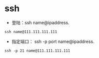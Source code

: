 # ssh

* 登陆：ssh name@ipaddress. 

```
ssh name@111.111.111.111
```

* 指定端口： ssh -p port name@ipaddress. 

```
ssh -p 21 name@111.111.111.111
```